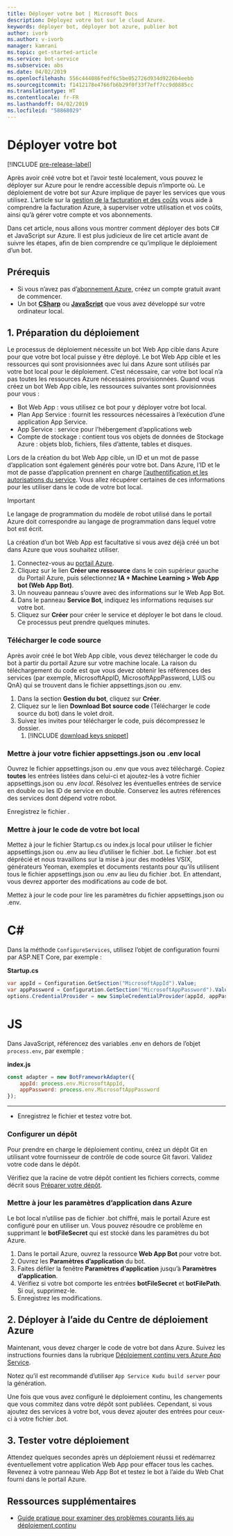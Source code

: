 ```yaml
---
title: Déployer votre bot | Microsoft Docs
description: Déployez votre bot sur le cloud Azure.
keywords: déployer bot, déployer bot azure, publier bot
author: ivorb
ms.author: v-ivorb
manager: kamrani
ms.topic: get-started-article
ms.service: bot-service
ms.subservice: abs
ms.date: 04/02/2019
ms.openlocfilehash: 556c444086fedf6c5be052726d934d9226b4eebb
ms.sourcegitcommit: f1412178e4766fb6b29f0f33f7eff7cc9d0885cc
ms.translationtype: HT
ms.contentlocale: fr-FR
ms.lasthandoff: 04/02/2019
ms.locfileid: "58868029"
---
```

# <a name="deploy-your-bot"></a>Déployer votre bot

[!INCLUDE [pre-release-label](./includes/pre-release-label.md)]

Après avoir créé votre bot et l’avoir testé localement, vous pouvez le déployer sur Azure pour le rendre accessible depuis n’importe où. Le déploiement de votre bot sur Azure implique de payer les services que vous utilisez. L’article sur la [gestion de la facturation et des coûts](https://docs.microsoft.com/en-us/azure/billing/) vous aide à comprendre la facturation Azure, à superviser votre utilisation et vos coûts, ainsi qu’à gérer votre compte et vos abonnements.

Dans cet article, nous allons vous montrer comment déployer des bots C# et JavaScript sur Azure. Il est plus judicieux de lire cet article avant de suivre les étapes, afin de bien comprendre ce qu’implique le déploiement d’un bot.

## <a name="prerequisites"></a>Prérequis
- Si vous n’avez pas d’[abonnement Azure](http://portal.azure.com), créez un compte gratuit avant de commencer.
- Un bot [**CSharp**](./dotnet/bot-builder-dotnet-sdk-quickstart.md) ou [**JavaScript**](./javascript/bot-builder-javascript-quickstart.md) que vous avez développé sur votre ordinateur local.

## <a name="1-prepare-for-deployment"></a>1. Préparation du déploiement
Le processus de déploiement nécessite un bot Web App cible dans Azure pour que votre bot local puisse y être déployé. Le bot Web App cible et les ressources qui sont provisionnées avec lui dans Azure sont utilisés par votre bot local pour le déploiement. C’est nécessaire, car votre bot local n’a pas toutes les ressources Azure nécessaires provisionnées. Quand vous créez un bot Web App cible, les ressources suivantes sont provisionnées pour vous :
-   Bot Web App : vous utilisez ce bot pour y déployer votre bot local.
-   Plan App Service : fournit les ressources nécessaires à l’exécution d’une application App Service.
-   App Service : service pour l’hébergement d’applications web
-   Compte de stockage : contient tous vos objets de données de Stockage Azure : objets blob, fichiers, files d’attente, tables et disques.

Lors de la création du bot Web App cible, un ID et un mot de passe d’application sont également générés pour votre bot. Dans Azure, l’ID et le mot de passe d’application prennent en charge [l’authentification et les autorisations du service](https://docs.microsoft.com/azure/app-service/overview-authentication-authorization). Vous allez récupérer certaines de ces informations pour les utiliser dans le code de votre bot local. 

> [!IMPORTANT]
> Le langage de programmation du modèle de robot utilisé dans le portail Azure doit correspondre au langage de programmation dans lequel votre bot est écrit.

La création d’un bot Web App est facultative si vous avez déjà créé un bot dans Azure que vous souhaitez utiliser.

1. Connectez-vous au [portail Azure](https://portal.azure.com).
1. Cliquez sur le lien **Créer une ressource** dans le coin supérieur gauche du Portail Azure, puis sélectionnez **IA + Machine Learning > Web App bot (Web App Bot)**.
1. Un nouveau panneau s’ouvre avec des informations sur le Web App Bot. 
1. Dans le panneau **Service Bot**, indiquez les informations requises sur votre bot.
1. Cliquez sur **Créer** pour créer le service et déployer le bot dans le cloud. Ce processus peut prendre quelques minutes.

### <a name="download-the-source-code"></a>Télécharger le code source
Après avoir créé le bot Web App cible, vous devez télécharger le code du bot à partir du portail Azure sur votre machine locale. La raison du téléchargement du code est que vous devez obtenir les références des services (par exemple, MicrosoftAppID, MicrosoftAppPassword, LUIS ou QnA) qui se trouvent dans le fichier appsettings.json ou .env. 

1. Dans la section **Gestion du bot**, cliquez sur **Créer**.
1. Cliquez sur le lien **Download Bot source code** (Télécharger le code source du bot) dans le volet droit.
1. Suivez les invites pour télécharger le code, puis décompressez le dossier.
    1. [!INCLUDE [download keys snippet](~/includes/snippet-abs-key-download.md)]

### <a name="update-your-local-appsettingsjson-or-env-file"></a>Mettre à jour votre fichier appsettings.json ou .env local

Ouvrez le fichier appsettings.json ou .env que vous avez téléchargé. Copiez **toutes** les entrées listées dans celui-ci et ajoutez-les à votre fichier appsettings.json ou .env _local_. Résolvez les éventuelles entrées de service en double ou les ID de service en double. Conservez les autres références des services dont dépend votre robot.

Enregistrez le fichier .

### <a name="update-local-bot-code"></a>Mettre à jour le code de votre bot local
Mettez à jour le fichier Startup.cs ou index.js local pour utiliser le fichier appsettings.json ou .env au lieu d’utiliser le fichier .bot. Le fichier .bot est déprécié et nous travaillons sur la mise à jour des modèles VSIX, générateurs Yeoman, exemples et documents restants pour qu’ils utilisent tous le fichier appsettings.json ou .env au lieu du fichier .bot. En attendant, vous devrez apporter des modifications au code de bot. 

Mettez à jour le code pour lire les paramètres du fichier appsettings.json ou .env. 

# [<a name="c"></a>C#](#tab/csharp)
Dans la méthode `ConfigureServices`, utilisez l’objet de configuration fourni par ASP.NET Core, par exemple : 

**Startup.cs**
```csharp
var appId = Configuration.GetSection("MicrosoftAppId").Value;
var appPassword = Configuration.GetSection("MicrosoftAppPassword").Value;
options.CredentialProvider = new SimpleCredentialProvider(appId, appPassword);
```

# [<a name="js"></a>JS](#tab/js)

Dans JavaScript, référencez des variables .env en dehors de l’objet `process.env`, par exemple :
   
**index.js**

```js
const adapter = new BotFrameworkAdapter({
    appId: process.env.MicrosoftAppId,
    appPassword: process.env.MicrosoftAppPassword
});
```
---

- Enregistrez le fichier et testez votre bot.

### <a name="setup-a-repository"></a>Configurer un dépôt

Pour prendre en charge le déploiement continu, créez un dépôt Git en utilisant votre fournisseur de contrôle de code source Git favori. Validez votre code dans le dépôt.

Vérifiez que la racine de votre dépôt contient les fichiers corrects, comme décrit sous [Préparer votre dépôt](https://docs.microsoft.com/azure/app-service/deploy-continuous-deployment#prepare-your-repository).

### <a name="update-app-settings-in-azure"></a>Mettre à jour les paramètres d’application dans Azure
Le bot local n’utilise pas de fichier .bot chiffré, mais le portail Azure est configuré pour en utiliser un. Vous pouvez résoudre ce problème en supprimant le **botFileSecret** qui est stocké dans les paramètres du bot Azure.
1. Dans le portail Azure, ouvrez la ressource **Web App Bot** pour votre bot.
1. Ouvrez les **Paramètres d’application** du bot.
1. Faites défiler la fenêtre **Paramètres d’application** jusqu’à **Paramètres d’application**.
1. Vérifiez si votre bot comporte les entrées **botFileSecret** et **botFilePath**. Si oui, supprimez-le.
1. Enregistrez les modifications.

## <a name="2-deploy-using-azure-deployment-center"></a>2. Déployer à l’aide du Centre de déploiement Azure

Maintenant, vous devez charger le code de votre bot dans Azure. Suivez les instructions fournies dans la rubrique [Déploiement continu vers Azure App Service](https://docs.microsoft.com/azure/app-service/deploy-continuous-deployment).

Notez qu’il est recommandé d’utiliser `App Service Kudu build server` pour la génération.

Une fois que vous avez configuré le déploiement continu, les changements que vous commitez dans votre dépôt sont publiées. Cependant, si vous ajoutez des services à votre bot, vous devez ajouter des entrées pour ceux-ci à votre fichier .bot.

## <a name="3-test-your-deployment"></a>3. Tester votre déploiement

Attendez quelques secondes après un déploiement réussi et redémarrez éventuellement votre application Web App pour effacer tous les caches. Revenez à votre panneau Web App Bot et testez le bot à l’aide du Web Chat fourni dans le portail Azure.

## <a name="additional-resources"></a>Ressources supplémentaires

- [Guide pratique pour examiner des problèmes courants liés au déploiement continu](https://github.com/projectkudu/kudu/wiki/Investigating-continuous-deployment)

<!--

## Prerequisites

[!INCLUDE [prerequisite snippet](~/includes/deploy/snippet-prerequisite.md)]


## Deploy JavaScript and C# bots using az cli

You've already created and tested a bot locally, and now you want to deploy it to Azure. These steps assume that you have created the required Azure resources.

[!INCLUDE [az login snippet](~/includes/deploy/snippet-az-login.md)]

### Create a Web App Bot

If you don't already have a resource group to which to publish your bot, create one:

[!INCLUDE [az create group snippet](~/includes/deploy/snippet-az-create-group.md)]

[!INCLUDE [az create web app snippet](~/includes/deploy/snippet-create-web-app.md)]

Before proceeding, read the instructions that apply to you based on the type of email account you use to log in to Azure.

#### MSA email account

If you are using an [MSA](https://en.wikipedia.org/wiki/Microsoft_account) email account, you will need to create the app ID and app password on the Application Registration Portal to use with `az bot create` command.

[!INCLUDE [create bot msa snippet](~/includes/deploy/snippet-create-bot-msa.md)]

#### Business or school account

[!INCLUDE [create bot snippet](~/includes/deploy/snippet-create-bot.md)]

### Download the bot from Azure

Next, download the bot you just created. 
[!INCLUDE [download bot snippet](~/includes/deploy/snippet-download-bot.md)]

[!INCLUDE [download keys snippet](~/includes/snippet-abs-key-download.md)]

### Decrypt the downloaded .bot file and use in your project

The sensitive information in the .bot file is encrypted.

[!INCLUDE [decrypt bot snippet](~/includes/deploy/snippet-decrypt-bot.md)]

### Update the .bot file

If your bot uses LUIS, QnA Maker, or Dispatch services, you will need to add references to them to your .bot file. Otherwise, you can skip this step.

1. Open your bot in the BotFramework Emulator, using the new .bot file. The bot does not need to be running locally.
1. In the **BOT EXPLORER** panel, expand the **SERVICES** section.
1. To add references to LUIS apps, click the plus-sign (+) to the right of **SERVICES**.
   1. Select **Add Language Understanding (LUIS)**.
   1. If it prompts you to log into your Azure account, do so.
   1. It presents a list of LUIS applications you have access to. Select the ones for your bot.
1. To add references to a QnA Maker knowledge base, click the plus-sign (+) to the right of **SERVICES**.
   1. Select **Add QnA Maker**.
   1. If it prompts you to log into your Azure account, do so.
   1. It presents a list of knowledge bases you have access to. Select the ones for your bot.
1. To add references to Dispatch models, click the plus-sign (+) to the right of **SERVICES**.
   1. Select **Add Dispatch**.
   1. If it prompts you to log into your Azure account, do so.
   1. It presents a list of Dispatch models you have access to. Select the ones for your bot.

### Test your bot locally

At this point, your bot should work the same way it did with the old .bot file. Make sure that it works as expected with the new .bot file.

### Publish your bot to Azure

[!INCLUDE [publish snippet](~/includes/deploy/snippet-publish.md)]


[!INCLUDE [clear encryption snippet](~/includes/deploy/snippet-clear-encryption.md)]

## Additional resources

[!INCLUDE [additional resources snippet](~/includes/deploy/snippet-additional-resources.md)]

## Next steps
> [!div class="nextstepaction"]
> [Set up continous deployment](bot-service-build-continuous-deployment.md)

-->
